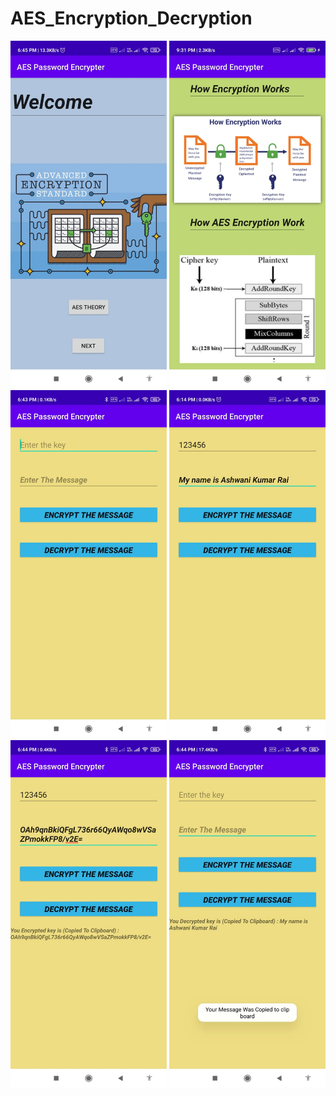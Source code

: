 # AES_Encryption_Decryption
<div>
<img src="images/1.jpeg" width="250" hight="450">
<img src="images/2.jpeg" width="250" hight="450">
<img src="images/3.jpeg" width="250" hight="450">
<img src="images/4.jpeg" width="250" hight="450">
<img src="images/5.jpeg" width="250" hight="450">
<img src="images/6.jpeg" width="250" hight="450">

</div>
